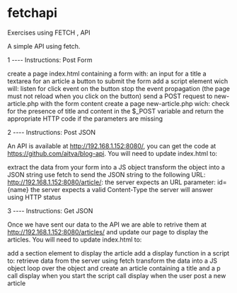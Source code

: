 # fetchapi
Exercises using FETCH , API 

A simple API using fetch.

1 ----
Instructions: Post Form


create a page index.html containing a form with:
an input for a title
a textarea for an article
a button to submit the form
add a script element wich will:
listen for click event on the button
stop the event propagation (the page must not reload when you click on the button)
send a POST request to new-article.php with the form content
create a page new-article.php wich:
check for the presence of title and content in the $_POST variable and return the appropriate HTTP code if the parameters are missing

2 ----
Instructions: Post JSON

An API is available at http://192.168.1.152:8080/, you can get the code at https://github.com/aitva/blog-api. You will need to update index.html to:

extract the data from your form into a JS object
transform the object into a JSON string
use fetch to send the JSON string to the following URL: http://192.168.1.152:8080/article/:
the server expects an URL parameter: id={name}
the server expects a valid Content-Type
the server will answer using HTTP status

3 ----
Instructions: Get JSON

Once we have sent our data to the API we are able to retrive them at http://192.168.1.152:8080/articles/ and update our page to display the articles. You will need to update index.html to:

add a section element to display the article
add a display function in a script to:
retrieve data from the server using fetch
transform the data into a JS object
loop over the object and create an article containing a title and a p
call display when you start the script
call display when the user post a new article
